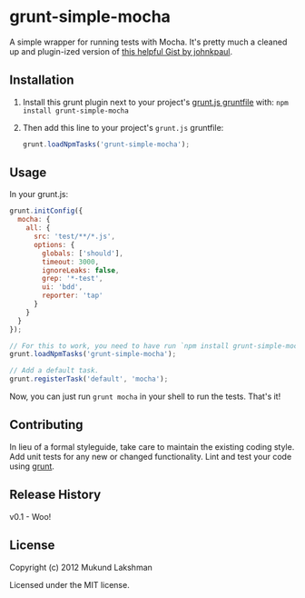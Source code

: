 # grunt-simple-mocha

A simple wrapper for running tests with Mocha. It's pretty much a cleaned up
and plugin-ized version of
[this helpful Gist by johnkpaul](https://gist.github.com/2361303).

## Installation
1. Install this grunt plugin next to your project's
   [grunt.js gruntfile][getting_started] with: `npm install grunt-simple-mocha`

2. Then add this line to your project's `grunt.js` gruntfile:
   ```javascript
   grunt.loadNpmTasks('grunt-simple-mocha');
   ```

## Usage
In your grunt.js:

```javascript
grunt.initConfig({
  mocha: {
    all: {
      src: 'test/**/*.js',
      options: {
        globals: ['should'],
        timeout: 3000,
        ignoreLeaks: false,
        grep: '*-test',
        ui: 'bdd',
        reporter: 'tap'
      }
    }
  }
});

// For this to work, you need to have run `npm install grunt-simple-mocha`
grunt.loadNpmTasks('grunt-simple-mocha');

// Add a default task.
grunt.registerTask('default', 'mocha');
```

Now, you can just run `grunt mocha` in your shell to run the tests. That's it!

## Contributing
In lieu of a formal styleguide, take care to maintain the existing coding
style. Add unit tests for any new or changed functionality. Lint and test your
code using [grunt](http://github.com/cowboy/grunt).

## Release History
v0.1 - Woo!

## License
Copyright (c) 2012 Mukund Lakshman

Licensed under the MIT license.

[getting_started]: https://github.com/cowboy/grunt/blob/master/docs/getting_started.md